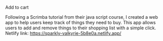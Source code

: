 Add to cart 

Following a Scrimba tutorial from their java script course, I created a web app to help users keep track of things they need to buy. 
This app allows users to add and remove things to their shopping list with a simple click. 
Netlify link: https://sparkly-valkyrie-5b8e0a.netlify.app/
